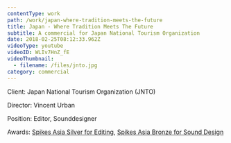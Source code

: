 ```yaml
---
contentType: work
path: /work/japan-where-tradition-meets-the-future
title: Japan - Where Tradition Meets The Future
subtitle: A commercial for Japan National Tourism Organization
date: 2018-02-25T08:12:33.962Z
videoType: youtube
videoID: WLIv7HnZ_fE
videoThumbnail:
  - filename: /files/jnto.jpg
category: commercial
---
```

Client: Japan National Tourism Organization (JNTO)

Director: Vincent Urban

Position: Editor, Sounddesigner

Awards: [Spikes Asia Silver for Editing](https://www2.spikes.asia/winners/2017/craft_film/entry.cfm?entryid=803&award=3), [Spikes Asia Bronze for Sound Design](https://www2.spikes.asia/winners/2017/craft_film/entry.cfm?entryid=805&award=4)
